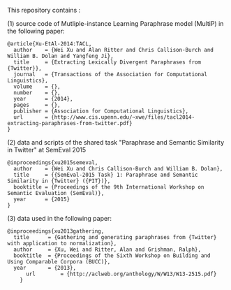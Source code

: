 This repository contains :

  (1) source code of Mutliple-instance Learning Paraphrase model (MultiP) in the following paper:
  
	@article{Xu-EtAl-2014:TACL,
	  author    = {Wei Xu and Alan Ritter and Chris Callison-Burch and William B. Dolan and Yangfeng Ji},
	  title     = {Extracting Lexically Divergent Paraphrases from {Twitter}},
	  journal   = {Transactions of the Association for Computational Linguistics},
	  volume    = {},
	  number    = {},
	  year      = {2014},
	  pages     = {},
	  publisher = {Association for Computational Linguistics},
	  url       = {http://www.cis.upenn.edu/~xwe/files/tacl2014-extracting-paraphrases-from-twitter.pdf}
	}


  (2) data and scripts of the shared task "Paraphrase and Semantic Similarity in Twitter" at SemEval 2015

	@inproceedings{xu2015semeval,
	  author    = {Wei Xu and Chris Callison-Burch and William B. Dolan},
	  title     = {{SemEval-2015 Task} 1: Paraphrase and Semantic Similarity in {Twitter} ({PIT})},
	  booktitle = {Proceedings of the 9th International Workshop on Semantic Evaluation (SemEval)},
	  year      = {2015}
	}
	
  (3) data used in the following paper:
	
	@inproceedings{xu2013gathering,
  	  title      = {Gathering and generating paraphrases from {Twitter} with application to normalization},
  	  author     = {Xu, Wei and Ritter, Alan and Grishman, Ralph},
  	  booktitle  = {Proceedings of the Sixth Workshop on Building and Using Comparable Corpora (BUCC)},
  	  year       = {2013},
          url        = {http://aclweb.org/anthology/W/W13/W13-2515.pdf}
        }
	
	
	
